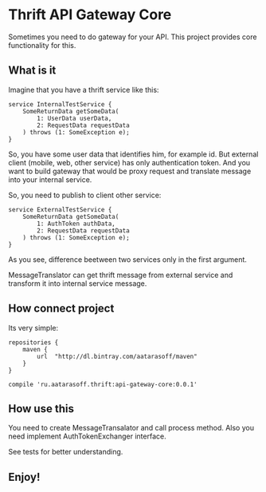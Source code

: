 # Thrift API Gateway Core

Sometimes you need to do gateway for your API.
This project provides core functionality for this.

## What is it

Imagine that you have a thrift service like this:

```
service InternalTestService {
    SomeReturnData getSomeData(
        1: UserData userData,
        2: RequestData requestData
    ) throws (1: SomeException e);
}
```

So, you have some user data that identifies him, for example id.
But external client (mobile, web, other service) has only authentication token.
And you want to build gateway that would be proxy request and translate message into your internal service.

So, you need to publish to client other service: 

```
service ExternalTestService {
    SomeReturnData getSomeData(
        1: AuthToken authData,
        2: RequestData requestData
    ) throws (1: SomeException e);
}
```

As you see, difference beetween two services only in the first argument.

MessageTranslator can get thrift message from external service and transform it into internal service message.

## How connect project

Its very simple:

```
repositories {
    maven {
        url  "http://dl.bintray.com/aatarasoff/maven" 
    }
}
```

```
compile 'ru.aatarasoff.thrift:api-gateway-core:0.0.1'
```

## How use this

You need to create MessageTransalator and call process method. 
Also you need implement AuthTokenExchanger interface.

See tests for better understanding.

## Enjoy!